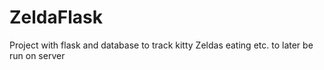 # ZeldaFlask
Project with flask and database to track kitty Zeldas eating etc. to later be run on server
